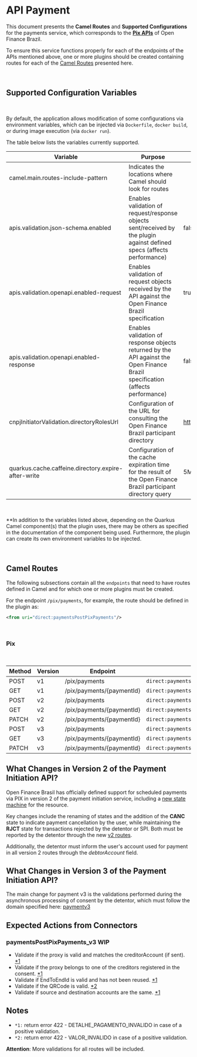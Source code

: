 # API Payment

This document presents the **Camel Routes** and **Supported Configurations** for the payments service, which corresponds to the [**Pix APIs**](https://openfinancebrasil.atlassian.net/wiki/spaces/OF/pages/17375877/Servi+os+-+SV) of Open Finance Brazil.

To ensure this service functions properly for each of the endpoints of the APIs mentioned above, one or more plugins should be created containing routes for each of the [Camel Routes](#rotas-do-camel) presented here.

&nbsp;

## Supported Configuration Variables

&nbsp;

By default, the application allows modification of some configurations via environment variables, which can be injected via `Dockerfile`, `docker build`, or during image execution (via `docker run`).

The table below lists the variables currently supported.

| Variable                                            | Purpose                                                                                                                       | Default Value                                          |
| --------------------------------------------------- | ----------------------------------------------------------------------------------------------------------------------------- | ----------------------------------------------------- |
| camel.main.routes-include-pattern                   | Indicates the locations where Camel should look for routes                                                                    |                                                       |
| apis.validation.json-schema.enabled                 | Enables validation of request/response objects sent/received by the plugin against defined specs (affects performance)        | false                                                 |
| apis.validation.openapi.enabled-request             | Enables validation of request objects received by the API against the Open Finance Brazil specification                       | true                                                  |
| apis.validation.openapi.enabled-response            | Enables validation of response objects returned by the API against the Open Finance Brazil specification (affects performance) | false                                                 |
| cnpjInitiatorValidation.directoryRolesUrl           | Configuration of the URL for consulting the Open Finance Brazil participant directory                                         | https://data.directory.openbankingbrasil.org.br/roles |
| quarkus.cache.caffeine.directory.expire-after-write | Configuration of the cache expiration time for the result of the Open Finance Brazil participant directory query              | 5M                                                    |

&nbsp;

**In addition to the variables listed above, depending on the Quarkus Camel component(s) that the plugin uses, there may be others as specified in the documentation of the component being used. Furthermore, the plugin can create its own environment variables to be injected.

&nbsp;

## Camel Routes

The following subsections contain all the `endpoints` that need to have routes defined in Camel and for which one or more plugins must be created.

For the endpoint `/pix/payments`, for example, the route should be defined in the plugin as:

```xml
<from uri="direct:paymentsPostPixPayments"/>
```

&nbsp;

### Pix

&nbsp;

| Method   | Version | Endpoint                        | Camel Route                                     |
| -------- | ------- | ------------------------------- | ----------------------------------------------- |
| POST     | v1      | /pix/payments                   | ```direct:paymentsPostPixPayments```            |
| GET      | v1      | /pix/payments/\{paymentId\}     | ```direct:paymentsGetPixPaymentsPaymentId```    |
| POST     | v2      | /pix/payments                   | ```direct:paymentsPostPixPayments_v2```         |
| GET      | v2      | /pix/payments/\{paymentId\}     | ```direct:paymentsGetPixPaymentsPaymentId_v2``` |
| PATCH    | v2      | /pix/payments/\{paymentId\}     | ```direct:paymentsPatchPixPaymentsPaymentId_v2```|
| POST     | v3      | /pix/payments                   | ```direct:paymentsPostPixPayments_v3```         |
| GET      | v3      | /pix/payments/\{paymentId\}     | ```direct:paymentsGetPixPaymentsPaymentId_v3``` |
| PATCH    | v3      | /pix/payments/\{paymentId\}     | ```direct:paymentsPatchPixPaymentsPaymentId_v3```|

## What Changes in Version 2 of the Payment Initiation API?

Open Finance Brasil has officially defined support for scheduled payments via PIX in version 2 of the payment initiation service, including a [new state machine](https://openfinancebrasil.atlassian.net/wiki/spaces/OF/pages/24182882/M+quina+de+Estados+-+v2.0.0+-+Pagamentos#Pagamento%3A-Arranjo-Pix) for the resource.

Key changes include the renaming of states and the addition of the **CANC** state to indicate payment cancellation by the user, while maintaining the **RJCT** state for transactions rejected by the detentor or SPI. Both must be reported by the detentor through the new [v2 routes](#pix).

Additionally, the detentor must inform the user's account used for payment in all version 2 routes through the *debtorAccount* field.

## What Changes in Version 3 of the Payment Initiation API?

The main change for payment v3 is the validations performed during the asynchronous processing of consent by the detentor, which must follow the domain specified here: [paymentv3](https://openfinancebrasil.atlassian.net/wiki/spaces/OF/pages/142672139/Informa+es+T+cnicas+-+Pagamentos+-+v3.0.0-beta.2)

## Expected Actions from Connectors

### paymentsPostPixPayments_v3 WIP

- Validate if the proxy is valid and matches the creditorAccount (if sent). [*1](#obs)
- Validate if the proxy belongs to one of the creditors registered in the consent. [*1](#obs)
- Validate if EndToEndId is valid and has not been reused. [*1](#obs)
- Validate if the QRCode is valid. [*2](#obs)
- Validate if source and destination accounts are the same. [*1](#obs)

## Notes

- `*1:` return error 422 - DETALHE_PAGAMENTO_INVALIDO in case of a positive validation.
- `*2:` return error 422 - VALOR_INVALIDO in case of a positive validation.

**Attention**: More validations for all routes will be included.

